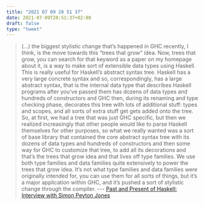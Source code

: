 ```yaml
---
title: "2021 07 09 20 51 37"
date: 2021-07-09T20:51:37+02:00
draft: false
type: "tweet"
---
```

> (...) the biggest stylistic change that’s happened in GHC recently, I think, is the move towards this “trees that grow” idea. Now, trees that grow, you can search for that keyword as a paper on my homepage about it, is a way to make sort of extensible data types using Haskell. This is really useful for Haskell’s abstract syntax tree. Haskell has a very large concrete syntax and so, correspondingly, has a large abstract syntax, that is the internal data type that describes Haskell programs after you’ve passed them has dozens of data types and hundreds of constructors and GHC then, during its renaming and type checking phase, decorates this tree with lots of additional stuff: types and scopes, and all sorts of extra stuff get gets added onto the tree. So, at first, we had a tree that was just GHC specific, but then we realized increasingly that other people would like to parse Haskell themselves for other purposes, so what we really wanted was a sort of base library that contained the core abstract syntax tree with its dozens of data types and hundreds of constructors and then some way for GHC to customize that tree, to add all its decorations and that’s the trees that grow idea and that lives off type families. We use both type families and data families quite extensively to power the trees that grow idea. It’s not what type families and data families were originally intended for, you can use them for all sorts of things, but it’s a major application within GHC, and it’s pushed a sort of stylistic change through the compiler. --- [Past and Present of Haskell: Interview with Simon Peyton Jones](https://serokell.io/blog/past-and-present-of-haskell)
